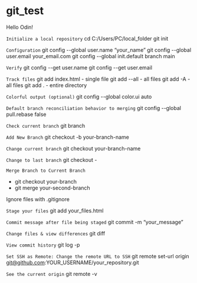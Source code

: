 # git_test
Hello Odin!

`Initialize a local repository`
cd C:/Users/PC/local_folder
git init

`Configuration`
git config --global user.name “your_name”
git config --global user.email your_email.com
git config --global init.default branch main

`Verify`
git config --get user.name
git config --get user.email

`Track files`
git add index.html - single file
git add --all - all files
git add -A - all files
git add . - entire directory

`Colorful output (optional)`
git config --global color.ui auto

`Default branch reconciliation behavior to merging`
git config --global pull.rebase false

`Check current branch`
git branch

`Add New Branch`
git checkout -b your-branch-name

`Change current branch`
git checkout your-branch-name

`Change to last branch`
git checkout -

`Merge Branch to Current Branch`
- git checkout your-branch
- git merge your-second-branch

Ignore files with .gitignore

`Stage your files`
 git add your_files.html

`Commit message after file being staged`
git commit -m “your_message”

`Change files & view differences`
git diff

`View commit history`
git log -p

`Set SSH as Remote: Change the remote URL to SSH`
git remote set-url origin git@github.com:YOUR_USERNAME/your_repository.git

`See the current origin`
git remote -v
